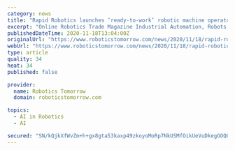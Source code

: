 ```yaml
---
category: news
title: "Rapid Robotics launches ‘ready-to-work’ robotic machine operator"
excerpt: "Online Robotics Trade Magazine Industrial Automation, Robots and Unmanned Vehicles Rapid Robotics has announced the first ready-to-work robotic machine operator, giving contract manufacturers an easy,"
publishedDateTime: 2020-11-18T13:04:00Z
originalUrl: "https://www.roboticstomorrow.com/news/2020/11/18/rapid-robotics-launches-‘ready-to-work-robotic-machine-operator/15934/"
webUrl: "https://www.roboticstomorrow.com/news/2020/11/18/rapid-robotics-launches-‘ready-to-work-robotic-machine-operator/15934/"
type: article
quality: 34
heat: 34
published: false

provider:
  name: Robotics Tomorrow
  domain: roboticstomorrow.com

topics:
  - AI in Robotics
  - AI

secured: "SN/kQjkXfWvZm+h+gx8gta53kaxp49zkoyoMoRp7NkUSMfOikUeVuDkegGOQ024b/T7J/USpzkWwdkiKOjykDm3KMSXoO7Xun6vC6bCA/BaDjSkZzg/lP/9KFRfGpb7tZ8rmVVIDYLeYUPgir2YgKt8LydviF8Joi+KsjPEJNJqVOowDHghmPVUAJTuq+weXWt6K1upTN8xQjoQvXVbE+RQAFir5lRspHyRfDLCH+03OOtGJ4of58Teco4vFsd3D/Gkqnc6R9JRrFwd6QJB6ihqRn/k4inZoxK/A8jBJgiHWYmGwrtMwmaYXp1wMiUtKrScvP41fn2jbWs2TbyJldEnOF/PMm4zaF5kVJabvl+0=;T6/18DjD45WdOceEuXdHhA=="
---
```


